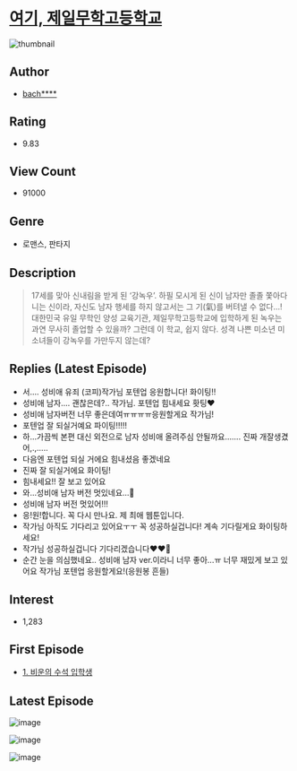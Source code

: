 # [여기, 제일무학고등학교](https://comic.naver.com/bestChallenge/list?titleId=797576)
![thumbnail](https://image-comic.pstatic.net/user_contents_data/challenge_comic/2022/08/14/357031/thumbnail_202x16458c7c5ac_895b_4e12_bac8_4959a123dae2_00000838.JPEG)

## Author
- [bach****](https://comic.naver.com/artistTitle?id=357031)

## Rating
- 9.83

## View Count
- 91000

## Genre
- 로맨스, 판타지

## Description
> 17세를 맞아 신내림을 받게 된 ‘강녹우’. 하필 모시게 된 신이 남자만 졸졸 쫓아다니는 신이라, 자신도 남자 행세를 하지 않고서는 그 기(氣)를 버텨낼 수 없다…! 대한민국 유일 무학인 양성 교육기관, 제일무학고등학교에 입학하게 된 녹우는 과연 무사히 졸업할 수 있을까? 그런데 이 학교, 쉽지 않다. 성격 나쁜 미소년 미소녀들이 강녹우를 가만두지 않는데?

## Replies (Latest Episode)
- 서.... 성비애 유죄 (코피)작가님 포텐업 응원합니다! 화이팅!!
- 성비애 남자.... 괜찮은데?.. 작가님. 포텐업 힘내세요 홧팅❤️
- 성비애 남자버전 너무 좋은데여ㅠㅠㅠㅠ응원할게요 작가님!
- 포텐업 잘 되실거예요 파이팅!!!!!
- 하...가끔씩 본편 대신 외전으로 남자 성비애 올려주심 안될까요....... 진짜 개잘생겼어,.,.....
- 다음엔 포텐업 되실 거에요 힘내셨음 좋겠네요
- 진짜 잘 되실거에요 화이팅!
- 힘내세요!! 잘 보고 있어요
- 와...성비애 남자 버전 멋있네요...🥰
- 성비애 남자 버전 멋있어!!!
- 응!원!합니다. 꼭 다시 만나요. 제 최애 웹툰입니다.
- 작가님 아직도 기다리고 있어요ㅜㅜ 꼭 성공하실겁니다! 계속 기다릴게요 화이팅하세요!
- 작가님 성공하실겁니다 기다리겠습니다❤️❤️🫶
- 순간 눈을 의심했네요.. 성비애 남자 ver.이라니 너무 좋아...ㅠ 너무 재밌게 보고 있어요 작가님 포텐업 응원할게요!(응원봉 흔들)

## Interest
- 1,283

## First Episode
- [1. 비운의 수석 입학생](https://comic.naver.com/bestChallenge/detail?titleId=797576&no=1)

## Latest Episode
![image](https://image-comic.pstatic.net/user_contents_data/challenge_comic/2022/08/26/357031/upload_3689355407617700145.jpeg)

![image](https://image-comic.pstatic.net/user_contents_data/challenge_comic/2022/08/26/357031/upload_3774690734858383409.jpeg)

![image](https://image-comic.pstatic.net/user_contents_data/challenge_comic/2022/08/26/357031/upload_3474590017503179108.jpeg)
